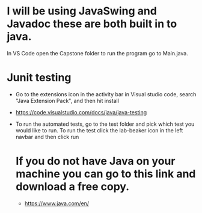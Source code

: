 
# I will be using JavaSwing and Javadoc these are both built in to java.

 In VS Code open the Capstone folder to run the program go to Main.java.                           
# Junit testing
 - Go to the extensions icon in the activity bar in Visual studio code, search "Java Extension Pack", and then hit install
 - https://code.visualstudio.com/docs/java/java-testing
 - To run the automated tests, go to the test folder and pick which test you would like to run. To run the test click the lab-beaker icon in the left navbar and then click run
   
   # If you do not have Java on your machine you can go to this link and download a free copy.
   - https://www.java.com/en/

